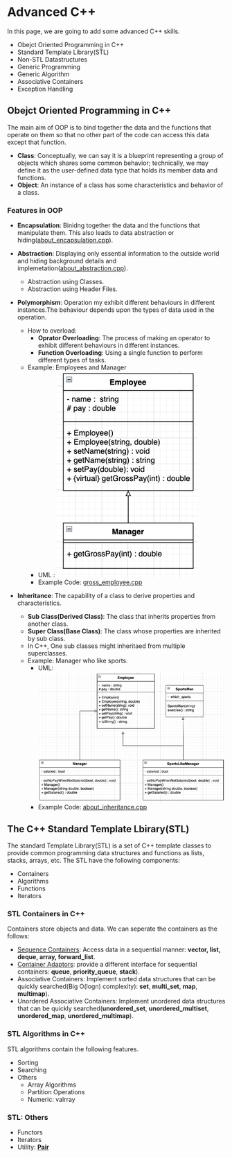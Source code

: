 # Advanced C++
In this page, we are going to add some advanced C++ skills. 
- Obejct Oriented Programming in C++
- Standard Template Library(STL)
- Non-STL Datastructures
- Generic Programming
- Generic Algorithm
- Associative Containers
- Exception Handling

## Obejct Oriented Programming in C++
The main aim of OOP is to bind together the data and the functions that operate on them so that no other part of the code can access this data except that function.

- __Class__: Conceptually, we can say it is a blueprint representing a group of objects which shares some common behavior; technically, we may define it as the user-defined data type that holds its member data and functions.
- __Object__: An instance of a class has some characteristics and behavior of a class.

### Features in OOP
- __Encapsulation__: Binidng together the data and the functions that manipulate them. This also leads to data abstraction or hiding([about_encapsulation.cpp](about_encapsulation.cpp)).
- __Abstraction__: Displaying only essential information to the outside world and hiding background details and implemetation([about_abstraction.cpp](about_abstraction.cpp)). 
    - Abstraction using Classes. 
    - Abstraction using Header Files.  
- __Polymorphism__: Operation my exhibit different behaviours in different instances.The behaviour depends upon the types of data used in the operation.
    - How to overload: 
        - __Oprator Overloading__: The process of making an operator to exhibit different behaviours in different instances.
        - __Function Overloading__: Using a single function to perform different types of tasks.
    - Example: Employees and Manager
        - UML : ![polymorphism_case1](polymorphism/emp_manager.png) 
        - Example Code: [gross_employee.cpp](polymorphism/about_polymorphism.cpp)


- __Inheritance__: The capability of a class to derive properties and characteristics. 
    - __Sub Class(Derived Class)__: The class that inherits properties from another class.
    - __Super Class(Base Class)__: The class whose properties are inherited by sub class.
    - In C++, One sub classes might inheritaed from multiple superclasses.
    - Example: Manager who like sports.
        - UML: ![inheritance](inheritance/inheritance.png)
        - Example Code: [about_inheritance.cpp](inheritance/about_inheritance.cpp)

## The C++ Standard Template Lbirary(STL)
The standard Template Library(STL) is a set of C++ template classes to provide common programming data structures and functions as lists, stacks, arrays, etc. The STL have the following components: 
 - Containers
 - Algorithms
 - Functions
 - Iterators

### STL Containers in C++
Containers store objects and data. We can seperate the containers as the follows:
- [Sequence Containers](stl/containers/sequence_containers/README.md): Access data in a sequential manner: __vector, list, deque, array, forward_list__.
- [Container Adaptors](stl/containers/container_adapters/README.md): provide a different interface for sequential containers: __queue__, __priority_queue__, __stack__).
- Associative Containers: Implement sorted data structures that can be quickly searched(Big O(logn) complexity): __set__, __multi_set__, __map__, __multimap__).
- Unordered Associative Containers: Implement unordered data structures that can be quickly searched(__unordered_set__, __unordered_multiset__, __unordered_map__, __unordered_multimap__).

### STL Algorithms in C++
STL algorithms contain the following features. 
- Sorting
- Searching
- Others
    - Array Algorithms
    - Partition Operations
    - Numeric: valrray

### STL: Others
- Functors
- Iterators
- Utility: [__Pair__](stl/containers/pair/README.md)